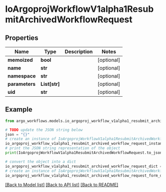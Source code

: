 # IoArgoprojWorkflowV1alpha1ResubmitArchivedWorkflowRequest


## Properties

Name | Type | Description | Notes
------------ | ------------- | ------------- | -------------
**memoized** | **bool** |  | [optional] 
**name** | **str** |  | [optional] 
**namespace** | **str** |  | [optional] 
**parameters** | **List[str]** |  | [optional] 
**uid** | **str** |  | [optional] 

## Example

```python
from argo_workflows.models.io_argoproj_workflow_v1alpha1_resubmit_archived_workflow_request import IoArgoprojWorkflowV1alpha1ResubmitArchivedWorkflowRequest

# TODO update the JSON string below
json = "{}"
# create an instance of IoArgoprojWorkflowV1alpha1ResubmitArchivedWorkflowRequest from a JSON string
io_argoproj_workflow_v1alpha1_resubmit_archived_workflow_request_instance = IoArgoprojWorkflowV1alpha1ResubmitArchivedWorkflowRequest.from_json(json)
# print the JSON string representation of the object
print(IoArgoprojWorkflowV1alpha1ResubmitArchivedWorkflowRequest.to_json())

# convert the object into a dict
io_argoproj_workflow_v1alpha1_resubmit_archived_workflow_request_dict = io_argoproj_workflow_v1alpha1_resubmit_archived_workflow_request_instance.to_dict()
# create an instance of IoArgoprojWorkflowV1alpha1ResubmitArchivedWorkflowRequest from a dict
io_argoproj_workflow_v1alpha1_resubmit_archived_workflow_request_form_dict = io_argoproj_workflow_v1alpha1_resubmit_archived_workflow_request.from_dict(io_argoproj_workflow_v1alpha1_resubmit_archived_workflow_request_dict)
```
[[Back to Model list]](../README.md#documentation-for-models) [[Back to API list]](../README.md#documentation-for-api-endpoints) [[Back to README]](../README.md)


